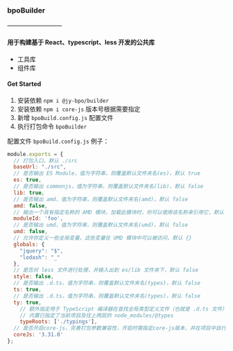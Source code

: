 ### bpoBuilder

—————————

#### 用于构建基于 React、typescript、less 开发的公共库

- 工具库
- 组件库

#### Get Started

1. 安装依赖 `npm i @jy-bpo/builder`
1. 安装依赖 `npm i core-js` 版本号根据需要指定
2. 新增 `bpoBuild.config.js` 配置文件
3. 执行打包命令 `bpoBuilder`

配置文件 `bpoBuild.config.js` 例子：

```js
module.exports = {
  // 打包入口，默认 ./src
  baseUrl: "./src",
  // 是否输出 ES Module，值为字符串，则覆盖默认文件夹名(es)，默认 true
  es: true,
  // 是否输出 commonjs，值为字符串，则覆盖默认文件夹名(lib)，默认 false
  lib: true,
  // 是否输出 amd，值为字符串，则覆盖默认文件夹名(amd)，默认 false
  amd: false,
  // 输出一个具有指定名称的 AMD 模块，加载此模块时，你可以使用该名称来引用它，默认 ''
  moduleId: 'foo',
  // 是否输出 umd，值为字符串，则覆盖默认文件夹名(umd)，默认 false
  umd: false,
  // 允许你定义一些全局变量，这些变量在 UMD 模块中可以被访问，默认 {}
  globals: {
    "jquery": "$",
    "lodash": "_"
  },
  // 是否对 less 文件进行处理，并输入出到 es/lib 文件夹下，默认 false
  style: false,
  // 是否输出 .d.ts，值为字符串，则覆盖默认文件夹名(types)，默认 false
  ts: true,
  // 是否输出 .d.ts，值为字符串，则覆盖默认文件夹名(types)，默认 false
  ty: true,
	// 额外指定用于 TypeScript 编译器在查找全局类型定义文件（也就是 .d.ts 文件）时应该搜索的目录，
	// 内置已指定了当前项目及往上两层的 node_modules/@types
	typeRoots: ['./typings'],
  // 是否开启core-js，完善打包参数兼容性，开启时需指定core-js版本，并在项目中自行添加core-js依赖，默认false
  coreJs: '3.31.0'
};
```
